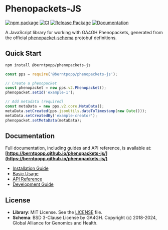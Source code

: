 # Phenopackets-JS

[![npm package](https://img.shields.io/npm/v/@berntpopp/phenopackets-js/latest.svg)](https://www.npmjs.com/package/@berntpopp/phenopackets-js)
[![CI](https://github.com/berntpopp/phenopackets-js/actions/workflows/ci.yml/badge.svg)](https://github.com/berntpopp/phenopackets-js/actions/workflows/ci.yml)
[![Release Package](https://github.com/berntpopp/phenopackets-js/actions/workflows/release.yml/badge.svg)](https://github.com/berntpopp/phenopackets-js/actions/workflows/release.yml)
[![Documentation](https://github.com/berntpopp/phenopackets-js/actions/workflows/docs.yml/badge.svg)](https://berntpopp.github.io/phenopackets-js/)

A JavaScript library for working with GA4GH Phenopackets, generated from the official [phenopacket-schema](https://github.com/phenopackets/phenopacket-schema) protobuf definitions.

## Quick Start

```bash
npm install @berntpopp/phenopackets-js
```

```javascript
const pps = require('@berntpopp/phenopackets-js');

// Create a phenopacket
const phenopacket = new pps.v2.Phenopacket();
phenopacket.setId('example-1');

// Add metadata (required)
const metaData = new pps.v2.core.MetaData();
metaData.setCreated(pps.jsonUtils.dateToTimestamp(new Date()));
metaData.setCreatedBy('example-creator');
phenopacket.setMetaData(metaData);
```

## Documentation

Full documentation, including guides and API reference, is available at:
**[https://berntpopp.github.io/phenopackets-js/](https://berntpopp.github.io/phenopackets-js/)**

- [Installation Guide](https://berntpopp.github.io/phenopackets-js/guide/installation.html)
- [Basic Usage](https://berntpopp.github.io/phenopackets-js/guide/basic-usage.html)
- [API Reference](https://berntpopp.github.io/phenopackets-js/api/)
- [Development Guide](https://berntpopp.github.io/phenopackets-js/guide/development.html)

## License

- **Library**: MIT License. See the [LICENSE](LICENSE) file.
- **Schema**: BSD 3-Clause License by GA4GH. Copyright (c) 2018-2024, Global Alliance for Genomics and Health.
